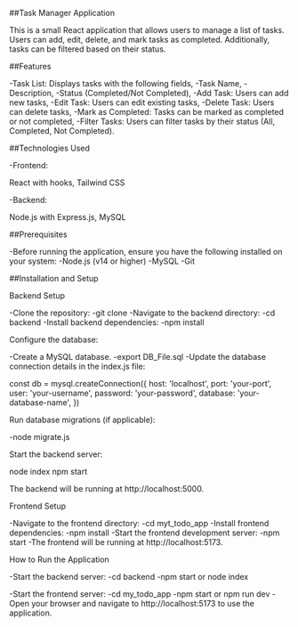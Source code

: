 ##Task Manager Application

This is a small React application that allows users to manage a list of tasks. Users can add, edit, delete, and mark tasks as completed. Additionally, tasks can be filtered based on their status.

##Features

-Task List: Displays tasks with the following fields,
-Task Name,
-Description,
-Status (Completed/Not Completed),
-Add Task: Users can add new tasks,
-Edit Task: Users can edit existing tasks,
-Delete Task: Users can delete tasks,
-Mark as Completed: Tasks can be marked as completed or not completed,
-Filter Tasks: Users can filter tasks by their status (All, Completed, Not Completed).

##Technologies Used

-Frontend:

React with hooks, Tailwind CSS

-Backend: 

Node.js with Express.js, MySQL

##Prerequisites

-Before running the application, ensure you have the following installed on your system:
-Node.js (v14 or higher)
-MySQL
-Git

##Installation and Setup

Backend Setup

-Clone the repository:
-git clone <repository-link>
-Navigate to the backend directory:
-cd backend
-Install backend dependencies:
-npm install

Configure the database:

-Create a MySQL database.
-export DB_File.sql
-Update the database connection details in the index.js file:

const db = mysql.createConnection({
    host: 'localhost',
    port: 'your-port',
    user: 'your-username',
    password: 'your-password',
    database: 'your-database-name',
})


Run database migrations (if applicable):

-node migrate.js

Start the backend server:

node index
npm start

The backend will be running at http://localhost:5000.

Frontend Setup

-Navigate to the frontend directory:
-cd myt_todo_app
-Install frontend dependencies:
-npm install
-Start the frontend development server:
-npm start
-The frontend will be running at http://localhost:5173.

How to Run the Application

-Start the backend server:
-cd backend
-npm start or node index

-Start the frontend server:
-cd my_todo_app
-npm start or npm run dev
-Open your browser and navigate to http://localhost:5173 to use the application.

